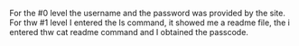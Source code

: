 For the #0 level the username and the password was provided by the site.
For thw #1 level I entered the ls command, it showed me a readme file, the i entered thw cat readme command and I obtained the passcode.